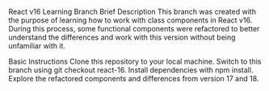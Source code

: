 React v16 Learning Branch
Brief Description
This branch was created with the purpose of learning how to work with class components in React v16. During this process, some functional components were refactored to better understand the differences and work with this version without being unfamiliar with it.

Basic Instructions
Clone this repository to your local machine.
Switch to this branch using git checkout react-16.
Install dependencies with npm install.
Explore the refactored components and differences from version 17 and 18.


